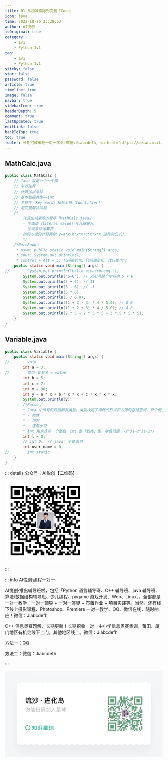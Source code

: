 ```yaml
---
title: 01-从加减乘除到变量「Code」
icon: java
time: 2022-10-26 23:29:53
author: AI悦创
isOriginal: true
category: 
    - 1v1
    - Python 1v1
tag:
    - 1v1
    - Python 1v1
sticky: false
star: false
password: false
article: true
timeline: true
image: false
navbar: true
sidebarIcon: true
headerDepth: 5
comment: true
lastUpdated: true
editLink: false
backToTop: true
toc: true
footer: 长期招收编程一对一学员!微信:Jiabcdefh, <a href="https://beian.miit.gov.cn/" target="_blank">闽ICP备19021486号-6</a>
---
```


## MathCalc.java

```java
public class MathCalc {
    // Java 就是一个一个类
    // 单行注释
    // 计算加减乘除
    // 基本数据类型——int
    // 关键字（key word）和标示符（Identifier）
    // 用变量解决问题
    /*
        计算加减乘除的程序「MathCalc.java」
        - 字面值（literal value）写几就是几
        - 加减乘除运算符
        如何方便的计算类似 y=a*x+b*x*x+c*x*x*x 这样的公式?
        */
    /*NoteBook：
     * psvm: public static void main(String[] args)
     * sout: System.out.println();
     * control + Alt + L: 代码格式化、代码规范化、代码美化*/
    public static void main(String[] args) {
//        System.out.println("Hello aiyuechuang.");
        System.out.println("5+6"); // 双引号是个字符串 5 + 6
        System.out.println(5 + 6); // 11
        System.out.println(5 - 6); // -1
        System.out.println(5 * 6);
        System.out.println(5 / 6.0);
        System.out.println((1 + 2 - 3) * 4 / 5.0); // 0.0
        System.out.println((1 + 2 + 3) * 4 / 5.0); // 4.8
        System.out.println(2 * 5 + 2 * 5 * 5 + 3 * 5 * 5 * 5);
    }
}
```

## Variable.java

```java
public class Variable {
    public static void main(String[] args) {
//        void
        int a = 3;
//        类型 变量名 = value;
        int b = 5;
        int c = 7;
        int x = 90;
        int y = a * x + b * x * x + c * x * x * x;
        System.out.println(y);
        /*Parse：
        * Java 中所有的数据都有类型，类型决定了存储的形式和占用的存储空间。举个例子：
        * - 微博
        * - 博客
        * - 连载小说
        * int 用来表示一个整数，int 整「数类」型，取值范围：-2^31~2^31-1*/
        int l = 0;
        // int 0l; // java: 不是语句
        int user_name = 0;
//        int static
    }
}
```









::: details 公众号：AI悦创【二维码】

![](/gzh.jpg)

:::

::: info AI悦创·编程一对一

AI悦创·推出辅导班啦，包括「Python 语言辅导班、C++ 辅导班、java 辅导班、算法/数据结构辅导班、少儿编程、pygame 游戏开发、Web、Linux」，全部都是一对一教学：一对一辅导 + 一对一答疑 + 布置作业 + 项目实践等。当然，还有线下线上摄影课程、Photoshop、Premiere 一对一教学、QQ、微信在线，随时响应！微信：Jiabcdefh

C++ 信息奥赛题解，长期更新！长期招收一对一中小学信息奥赛集训，莆田、厦门地区有机会线下上门，其他地区线上。微信：Jiabcdefh

方法一：[QQ](http://wpa.qq.com/msgrd?v=3&uin=1432803776&site=qq&menu=yes)

方法二：微信：Jiabcdefh

:::

![](/zsxq.jpg)
